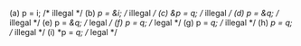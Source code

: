 (a) p = i;    /* illegal */
(b) *p = &i;  /* illegal */
(c) &p = q;   /* illegal */
(d) p = &q;   /* illegal */
(e) p = *&q;  /* legal   */
(f) p = q;    /* legal   */
(g) p = *q;   /* illegal */
(h) *p = q;   /* illegal */
(i) *p = *q;  /* legal   */
